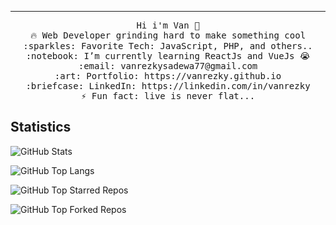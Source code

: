<hr></hr>
<p align="center">
  <samp>
    Hi i'm Van 👋<br>
    🔥 Web Developer grinding hard to make something cool<br>
    :sparkles: Favorite Tech: JavaScript, PHP, and others.. <br>
    :notebook: I’m currently learning ReactJs and VueJs 😭 <br>
    :email: vanrezkysadewa77@gmail.com <br>
    :art: Portfolio: https://vanrezky.github.io <br>
    :briefcase: LinkedIn: https://linkedin.com/in/vanrezky<br>
    ⚡ Fun fact: live is never flat...
  </samp>
</p>

## Statistics

![GitHub Stats](https://github-readme-stats-yohanesgultom.vercel.app/api?username=kulikode-dev&show_icons=true&theme=tokyonight)

![GitHub Top Langs](https://github-readme-stats-yohanesgultom.vercel.app/api/top-langs/?username=kulikode-dev&layout=compact&theme=tokyonight&langs_count=10&hide=html,css,tex)

![GitHub Top Starred Repos](https://github-readme-stats-yohanesgultom.vercel.app/api/top-star-repos?username=kulikode-dev&repo_count=7&theme=tokyonight)

![GitHub Top Forked Repos](https://github-readme-stats-yohanesgultom.vercel.app/api/top-fork-repos?username=kulikode-dev&repo_count=7&theme=tokyonight)

